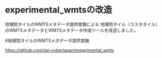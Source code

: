 # experimental_wmtsの改造
地理院タイルのWMTSメタデータ提供実験による
地理院タイル（ラスタタイル）のWMTSメタデータとWMTSメタデータ作成ツールを改造しました。

#地理院タイルのWMTSメタデータ提供実験

https://github.com/gsi-cyberjapan/experimental_wmts



